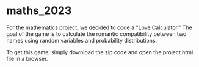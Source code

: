 # maths_2023

For the mathematics project, we decided to code a "Love Calculator." The goal of the game is to calculate the romantic compatibility between two names using random variables and probability distributions.

To get this game, simply download the zip code and open the project.html file in a browser.

